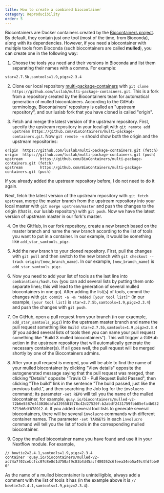 ```yaml
---
title: How to create a combined biocontainer
category: Reproducibility
order: 5
---
```


Biocontainers are Docker containers created by the [Biocontainers project](https://biocontainers.pro/#/). By default, they contain just one tool (most of the time, from Bioconda), along with its dependencies. However, if you need a biocontainer with multiple tools from Bioconda (such biocontainers are called **mulled**), you can create one in the following way:

1. Choose the tools you need and their versions in Bioconda and list them separating their names with a comma. For example:

```
star=2.7.5b,samtools=1.9,pigz=2.3.4
```

2. Clone our local repository [multi-package-containers](https://github.com/luslab/multi-package-containers) with `git clone https://github.com/luslab/multi-package-containers.git`. This is a fork from a repository created by the Biocontainers team for automatical generation of mulled biocontainers. According to the GitHub terminology, Biocontainers' repository is called an "upstream repository", and our luslab fork that you have cloned is called "origin".

3. Fetch and merge the latest version of the upstream repository. First, specify the upstream repository in your local git with `git remote add upstream https://github.com/BioContainers/multi-package-containers.git`. Now `git remote -v` should show both the origin and the upstream repositories:

```
origin  https://github.com/luslab/multi-package-containers.git (fetch)
origin  https://github.com/luslab/multi-package-containers.git (push)
upstream        https://github.com/BioContainers/multi-package-containers.git (fetch)
upstream        https://github.com/BioContainers/multi-package-containers.git (push)
```

If you already added the upstream repository before, I do not need to do it again.

Next, fetch the latest version of the upstream repository with `git fetch upstream`, merge the master branch from the upstream repository into your local master with `git merge upstream/master` and push the changes to the origin (that is, our luslab repository) with `git push`. Now we have the latest version of upstream master in our fork's master.

4. On the GitHub, in our fork repository, create a new branch based on the master branch and name the new branch according to the list of tools you want to put in a container. In our example, it would be something like `add_star_samtools_pigz`. 

5. Add the new branch to your cloned repository. First, pull the changes with `git pull` and then switch to the new branch with `git checkout --track origin/[new_branch_name]`. In our example, `[new_branch_name]` is `add_star_samtools_pigz`.

6. Now you need to add your list of tools as the last line into `combinations/hash.tsv` (you can add several lists by putting them onto separate lines; this will lead to the generation of several mulled biocontainers in one go). After adding the list(s) of tools, commit the changes with `git commit -a -m "Added [your tool list]"` (in our example, `[your tool list]` is `star=2.7.5b,samtools=1.9,pigz=2.3.4`) and push the changes with `git push`.

7. On GitHub, open a pull request from your branch (in our exaemple, `add_star_samtools_pigz`) into the upstream master branch and name the pull request something like `Build star=2.7.5b,samtools=1.9,pigz=2.3.4` (if you added several lists of tools then you can name your pull request something like "Build 3 mulled biocontainers"). This will trigger a GitHub action in the upstream repository that will automatically generate the necessary container(s). If all goes well, the pull request will be merged shortly by one of the Biocontainers admins.

8. After your pull request is merged, you will be able to find the name of your mulled biocontainer by clicking "View details" opposite the autogenerated message saying that the pull request was merged, then clicking "Details" opposite "Travis CI - Pull Request Build Passed", then clicking "The build" link in the sentence "The build passed, just like the previous build.", and then searching the Job log for the `involucro` command; its parameter `-set REPO` will tell you the name of the mulled biocontainer, for example, `quay.io/biocontainers/mulled-v2-72b6e5587e443030dafa3295501578c42d27520f:b2abdf2431759fbb85efa4b0323719d6df878912-0`. If you added several tool lists to generate several biocontainers, there will be several `involucro` commands with different container names. The parameter `-set TARGETS` in each `involucro` command will tell you the list of tools in the corresponding mulled biocontainer.

9. Copy the mulled biocontainer name you have found and use it in your Nextflow module. For example,

```
// bowtie2=2.4.1,samtools=1.9,pigz=2.3.4
container 'quay.io/biocontainers/mulled-v2-ac74a7f02cebcfcc07d8e8d1d750af9c83b4d45a:f480262c6feea34eb5a49c4fdfbb4986490fefbb-0'
```

As the name of a mulled biocontainer is unintelligible, always add a comment with the list of tools it has (in the example above it is `// bowtie2=2.4.1,samtools=1.9,pigz=2.3.4`).
